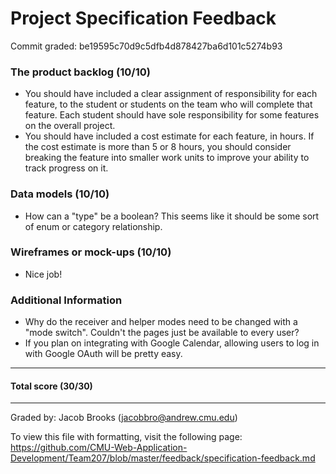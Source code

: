 Project Specification Feedback
==================

Commit graded: be19595c70d9c5dfb4d878427ba6d101c5274b93

### The product backlog (10/10)

* You should have included a clear assignment of responsibility for each feature, to the student or students on the team who will complete that feature. Each student should have sole responsibility for some features on the overall project.
* You should have included a cost estimate for each feature, in hours.  If the cost estimate is more than 5 or 8 hours, you should consider breaking the feature into smaller work units to improve your ability to track progress on it.

### Data models (10/10)

* How can a "type" be a boolean? This seems like it should be some sort of enum or category relationship.

### Wireframes or mock-ups (10/10)

* Nice job!

### Additional Information

* Why do the receiver and helper modes need to be changed with a "mode switch". Couldn't the pages just be available to every user?
* If you plan on integrating with Google Calendar, allowing users to log in with Google OAuth will be pretty easy.

---
#### Total score (30/30)
---
Graded by: Jacob Brooks (jacobbro@andrew.cmu.edu)

To view this file with formatting, visit the following page: https://github.com/CMU-Web-Application-Development/Team207/blob/master/feedback/specification-feedback.md
